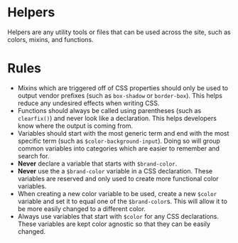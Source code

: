 Helpers
=========
Helpers are any utility tools or files that can be used across the site, such as colors, mixins, and functions.

# Rules
* Mixins which are triggered off of CSS properties should only be used to output vendor prefixes (such as `box-shadow` or `border-box`). This helps reduce any undesired effects when writing CSS.
* Functions should always be called using parentheses (such as `clearfix()`) and never look like a declaration. This helps developers know where the output is coming from.
* Variables should start with the most generic term and end with the most specific term (such as `$color-background-input`). Doing so will group common variables into categories which are easier to remember and search for.
* **Never** declare a variable that starts with `$brand-color`.
* **Never** use the a `$brand-color` variable in a CSS declaration. These variables are reserved and only used to create more functional color variables.
* When creating a new color variable to be used, create a new `$color` variable and set it to equal one of the `$brand-color`s. This will allow it to be more easily changed to a different color.
* Always use variables that start with `$color` for any CSS declarations. These variables are kept color agnostic so that they can be easily changed.